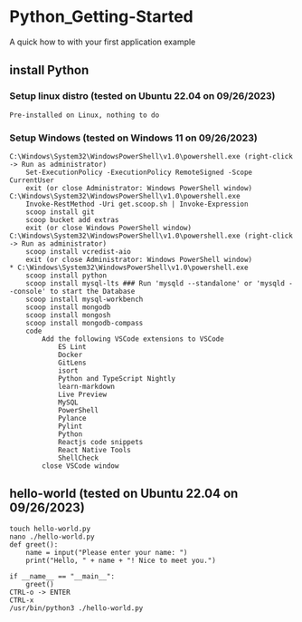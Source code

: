 # Python_Getting-Started
A quick how to with your first application example

## __install Python__
 
### Setup linux distro (tested on Ubuntu 22.04 on 09/26/2023)
    Pre-installed on Linux, nothing to do
 
### Setup Windows (tested on Windows 11 on 09/26/2023)
    C:\Windows\System32\WindowsPowerShell\v1.0\powershell.exe (right-click -> Run as administrator)
        Set-ExecutionPolicy -ExecutionPolicy RemoteSigned -Scope CurrentUser
        exit (or close Administrator: Windows PowerShell window)
    C:\Windows\System32\WindowsPowerShell\v1.0\powershell.exe
        Invoke-RestMethod -Uri get.scoop.sh | Invoke-Expression
        scoop install git
        scoop bucket add extras
        exit (or close Windows PowerShell window)
    C:\Windows\System32\WindowsPowerShell\v1.0\powershell.exe (right-click -> Run as administrator)
        scoop install vcredist-aio
        exit (or close Administrator: Windows PowerShell window)
    * C:\Windows\System32\WindowsPowerShell\v1.0\powershell.exe
        scoop install python
        scoop install mysql-lts ### Run 'mysqld --standalone' or 'mysqld --console' to start the Database
        scoop install mysql-workbench
        scoop install mongodb
        scoop install mongosh
        scoop install mongodb-compass
        code
            Add the following VSCode extensions to VSCode
                ES Lint
                Docker
                GitLens
                isort
                Python and TypeScript Nightly
                learn-markdown
                Live Preview
                MySQL
                PowerShell
                Pylance
                Pylint
                Python
                Reactjs code snippets
                React Native Tools
                ShellCheck
            close VSCode window
 
## __hello-world__ (tested on Ubuntu 22.04 on 09/26/2023)
    touch hello-world.py
    nano ./hello-world.py
    def greet():
        name = input("Please enter your name: ")
        print("Hello, " + name + "! Nice to meet you.")
   
    if __name__ == "__main__":
        greet()
    CTRL-o -> ENTER
    CTRL-x
    /usr/bin/python3 ./hello-world.py

